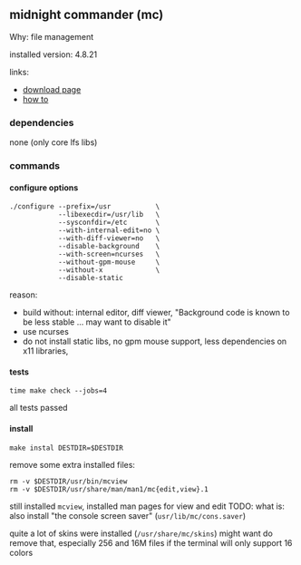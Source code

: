 ## midnight commander (mc)

Why: file management

installed version: 4.8.21

links:

- [download page](http://ftp.midnight-commander.org/)
- [how to](https://github.com/MidnightCommander/mc/blob/master/doc/INSTALL)

### dependencies

none (only core lfs libs)

### commands

#### configure options

```
./configure --prefix=/usr           \
            --libexecdir=/usr/lib   \
            --sysconfdir=/etc       \
            --with-internal-edit=no \
            --with-diff-viewer=no   \
            --disable-background    \
            --with-screen=ncurses   \
            --without-gpm-mouse     \
            --without-x             \
            --disable-static
```

reason:
- build without: internal editor, diff viewer, "Background code is known to be less stable ... may want to disable it"
- use ncurses
- do not install static libs, no gpm mouse support, less dependencies on x11 libraries,

#### tests

`time make check --jobs=4`

all tests passed

#### install

`make instal DESTDIR=$DESTDIR`

remove some extra installed files:
```
rm -v $DESTDIR/usr/bin/mcview
rm -v $DESTDIR/usr/share/man/man1/mc{edit,view}.1
```

still installed `mcview`, installed man pages for view and edit
TODO: what is: also install "the console screen saver" (`usr/lib/mc/cons.saver`)

quite a lot of skins were installed (`/usr/share/mc/skins`) might want do remove that, especially 256 and 16M files if the terminal will only support 16 colors
